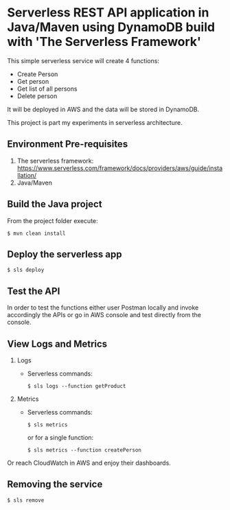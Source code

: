 # Serverless REST API application in Java/Maven using DynamoDB build with 'The Serverless Framework'

This simple serverless service will create 4 functions: 
- Create Person
- Get person 
- Get list of all persons 
- Delete person

It will be deployed in AWS and the data will be stored in DynamoDB. 

This project is part my experiments in serverless architecture. 

## Environment Pre-requisites
1) The serverless framework: https://www.serverless.com/framework/docs/providers/aws/guide/installation/
2) Java/Maven

## Build the Java project
From the project folder execute:
```
$ mvn clean install
```

## Deploy the serverless app
```
$ sls deploy
```

## Test the API
In order to test the functions either user Postman locally and invoke accordingly the APIs or go in AWS console and test
directly from the console. 

## View Logs and Metrics
1) Logs
    - Serverless commands:
        ```
        $ sls logs --function getProduct
        ```

2) Metrics
    - Serverless commands: 
        ```
        $ sls metrics
        ```
        or for a single function:
        ```
        $ sls metrics --function createPerson
        
        ```
Or reach CloudWatch in AWS and enjoy their dashboards. 

## Removing the service
```
$ sls remove
```

